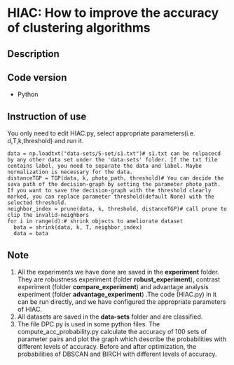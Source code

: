 # HIAC: How to improve the accuracy of clustering algorithms
## Description
## Code version
* Python
## Instruction of use
You only need to edit HIAC.py, select appropriate parameters(i.e. d,T,k,threshold) and run it.
```
data = np.loadtxt("data-sets/S-set/s1.txt")# s1.txt can be relpacecd by any other data set under the 'data-sets' folder. If the txt file contains label, you need to separate the data and label. Maybe normalization is necessary for the data.
distanceTGP = TGP(data, k, photo_path, threshold)# You can decide the sava path of the decision-graph by setting the parameter photo_path. If you want to save the decision-graph with the threshold clearly marked, you can replace parameter threshold(default None) with the selected threshold.
neighbor_index = prune(data, k, threshold, distanceTGP)# call prune to clip the invalid-neighbors
for i in range(d):# shrink objects to ameliorate dataset
  bata = shrink(data, k, T, neighbor_index)
  data = bata
```
## Note
1. All the experiments we have done are saved in the **experiment** folder. They are robustness experiment (folder **robust_experiment**), contrast experiment (folder **compare_experiment**) and advantage analysis experiment (folder **advantage_experiment**) .The code (HIAC.py) in it can be run directly, and we have configured the appropriate parameters of HIAC.
2. All datasets are saved in the **data-sets** folder and are classified.
3. The file DPC.py is used in some python files. The compute_acc_probability.py calculate the accuracy of 100 sets of parameter pairs and plot the graph which describe the probabilities with different levels of accuracy. Before and after optimization, the probabilities of DBSCAN and BIRCH with different levels of accuracy. 

